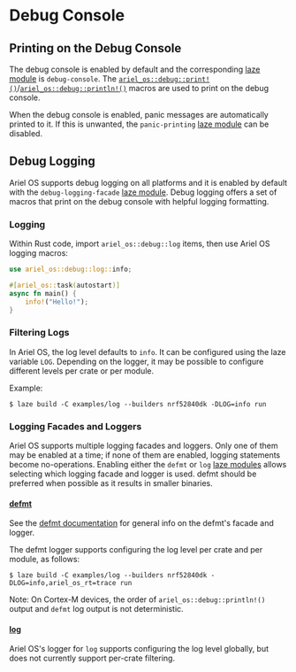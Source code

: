 # Debug Console

## Printing on the Debug Console

The debug console is enabled by default and the corresponding [laze module][laze-modules-book] is `debug-console`.
The [`ariel_os::debug::print!()`][print-macro-rustdoc]/[`ariel_os::debug::println!()`][println-macro-rustdoc] macros are used to print on the debug console.

When the debug console is enabled, panic messages are automatically printed to it.
If this is unwanted, the `panic-printing` [laze module][laze-modules-book] can be disabled.

## Debug Logging

Ariel OS supports debug logging on all platforms and it is enabled by default with the `debug-logging-facade` [laze module][laze-modules-book].
Debug logging offers a set of macros that print on the debug console with helpful logging formatting.

### Logging

Within Rust code, import `ariel_os::debug::log` items, then use Ariel OS logging macros:

```rust
use ariel_os::debug::log::info;

#[ariel_os::task(autostart)]
async fn main() {
    info!("Hello!");
}
```

### Filtering Logs

In Ariel OS, the log level defaults to `info`. It can be configured using the
laze variable `LOG`.
Depending on the logger, it may be possible to configure different levels per crate or per module.

Example:

```shell
$ laze build -C examples/log --builders nrf52840dk -DLOG=info run
```

### Logging Facades and Loggers

Ariel OS supports multiple logging facades and loggers.
Only one of them may be enabled at a time;
if none of them are enabled, logging statements become no-operations.
Enabling either the `defmt` or `log` [laze modules][laze-modules-book] allows selecting which logging facade and logger is used.
defmt should be preferred when possible as it results in smaller binaries.

#### [defmt]

See the [defmt documentation] for general info on the defmt's facade and logger.

The defmt logger supports configuring the log level per crate and per module, as follows:

```shell
$ laze build -C examples/log --builders nrf52840dk -DLOG=info,ariel_os_rt=trace run
```

Note: On Cortex-M devices, the order of `ariel_os::debug::println!()` output and
      `defmt` log output is not deterministic.

#### [log]

Ariel OS's logger for `log` supports configuring the log level globally, but does not currently support per-crate filtering.

[defmt]: https://github.com/knurling-rs/defmt
[defmt documentation]: https://defmt.ferrous-systems.com/
[log]: https://github.com/rust-lang/log
[laze-modules-book]: ./build-system.md#laze-modules
[print-macro-rustdoc]: https://ariel-os.github.io/ariel-os/dev/docs/api/ariel_os/debug/macro.print.html
[println-macro-rustdoc]: https://ariel-os.github.io/ariel-os/dev/docs/api/ariel_os/debug/macro.println.html
